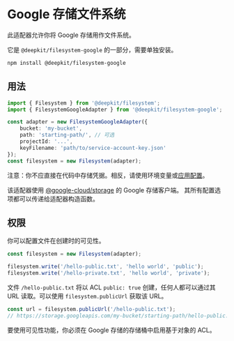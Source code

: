 # Google 存储文件系统

此适配器允许你将 Google 存储用作文件系统。

它是 `@deepkit/filesystem-google` 的一部分，需要单独安装。

```sh
npm install @deepkit/filesystem-google
```

## 用法

```typescript
import { Filesystem } from '@deepkit/filesystem';
import { FilesystemGoogleAdapter } from '@deepkit/filesystem-google';

const adapter = new FilesystemGoogleAdapter({
    bucket: 'my-bucket',
    path: 'starting-path/', // 可选
    projectId: '...',
    keyFilename: 'path/to/service-account-key.json'
});
const filesystem = new Filesystem(adapter);
```

注意：你不应直接在代码中存储凭据。相反，请使用环境变量或[应用配置](./app.md#configuration)。

该适配器使用 [@google-cloud/storage](https://npmjs.com/package/@google-cloud/storage) 的 Google 存储客户端。
其所有配置选项都可以传递给适配器构造函数。

## 权限

你可以配置文件在创建时的可见性。

```typescript
const filesystem = new Filesystem(adapter);

filesystem.write('/hello-public.txt', 'hello world', 'public');
filesystem.write('/hello-private.txt', 'hello world', 'private');
```

文件 `/hello-public.txt` 将以 ACL `public: true` 创建，任何人都可以通过其 URL 读取。可以使用 `filesystem.publicUrl` 获取该 URL。

```typescript
const url = filesystem.publicUrl('/hello-public.txt');
// https://storage.googleapis.com/my-bucket/starting-path/hello-public.txt
```

要使用可见性功能，你必须在 Google 存储的存储桶中启用基于对象的 ACL。